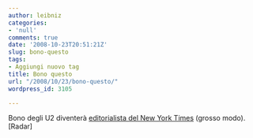 ```yaml
---
author: leibniz
categories:
- 'null'
comments: true
date: '2008-10-23T20:51:21Z'
slug: bono-questo
tags:
- Aggiungi nuovo tag
title: Bono questo
url: "/2008/10/23/bono-questo/"
wordpress_id: 3105

---
```

Bono degli U2 diventerà [editorialista del New York Times](https://radaronline.com/exclusives/2008/10/bono-new-york-times-columnist-andrew-rosenthal.php) (grosso modo). [Radar]
